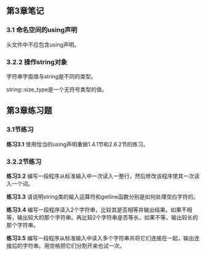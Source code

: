 ## 第3章笔记

### 3.1 命名空间的using声明
头文件中不应包含using声明。

### 3.2.2 操作string对象
字符串字面值与string是不同的类型。

string::size_type是一个无符号类型的值。




## 第3章练习题
### 3.1节练习
<b>练习3.1</b> 使用恰当的using声明重做1.4.1节和2.6.2节的练习。

### 3.2.2节练习
<b>练习3.2</b> 编写一段程序从标准输入中一次读入一整行，然后修改该程序使其一次读入一个词。

<b>练习3.3</b> 请说明string类的输入运算符和getline函数分别是如何处理空白字符的。

<b>练习3.4</b> 编写一段程序读入2个字符串，比较其是否相等并输出结果。如果不相等，输出较大的那个字符串。再比较2个字符串是否等长，如果不等，输出较长的那个字符串。

<b>练习3.5</b> 编写一段程序从标准输入中读入多个字符串并将它们连接在一起，输出连接后的字符串。用空格把它们分割开来也试一次。



